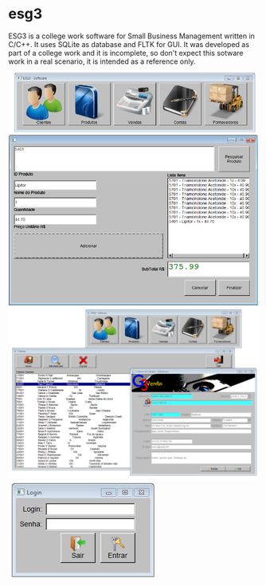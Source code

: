 # esg3
ESG3 is a college work software for Small Business Management written in C/C++. It uses SQLite as database and FLTK for GUI. It was developed as part of a college work and it is incomplete, so don't expect this sotware work in a real scenario, it is intended as a reference only.

![alt tag](https://github.com/AramisHM/esg3/blob/master/snapshots/snapshot_1.PNG)
![alt tag](https://github.com/AramisHM/esg3/blob/master/snapshots/snapshot_2.PNG)
![alt tag](https://github.com/AramisHM/esg3/blob/master/snapshots/snapshot_3.PNG)